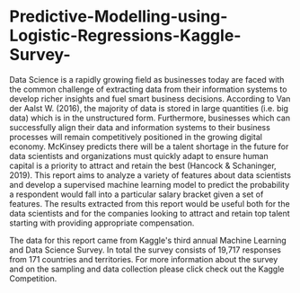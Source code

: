 # Predictive-Modelling-using-Logistic-Regressions-Kaggle-Survey-
Data Science is a rapidly growing field as businesses today are faced with the common challenge of extracting data from their information systems to develop richer insights and fuel smart business decisions. According to Van der Aalst W. (2016), the majority of data is stored in large quantities (i.e. big data) which is in the unstructured form. Furthermore, businesses which can successfully align their data and information systems to their business processes will remain competitively positioned in the growing digital economy. McKinsey predicts there will be a talent shortage in the future for data scientists and organizations must quickly adapt to ensure human capital is a priority to attract and retain the best (Hancock & Schaninger, 2019). This report aims to analyze a variety of features about data scientists and develop a supervised machine learning model to predict the probability a respondent would fall into a particular salary bracket given a set of features. The results extracted from this report would be useful both for the data scientists and for the companies looking to attract and retain top talent starting with providing appropriate compensation.

The data for this report came from Kaggle's third annual Machine Learning and Data Science Survey. In total the survey consists of 19,717 responses from 171 countries and territories. For more information about the survey and on the sampling and data collection please click check out the Kaggle Competition.
